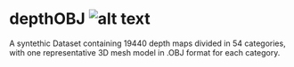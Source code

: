 # depthOBJ ![alt text](D:\Documenti\DepthOBJ\logo.png)
 A syntethic Dataset containing 19440 depth maps divided in 54 categories, with one representative 3D mesh model in .OBJ format for each category.

